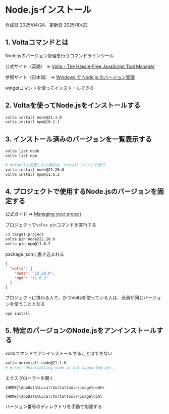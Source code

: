 # Node.jsインストール

作成日 2025/04/24、更新日 2025/10/22

## 1. Voltaコマンドとは

Node.jsのバージョン管理を行うコマンドラインツール

公式サイト（英語） => [Volta - The Hassle-Free JavaScript Tool Manager](https://volta.sh/)

参照サイト（日本語） => [Windows で Node.js のバージョン管理](https://note.com/rurai/n/n47a3fb9c4508)

wingetコマンドを使ってインストールできる

## 2. Voltaを使ってNode.jsをインストールする

```bash
volta install node@21.1.0
volta install npm@10.2.1
```

## 3. インストール済みのバージョンを一覧表示する

```bash
volta list node
volta list npm

# defaultを変更したい場合は、installコマンドを使う
volta install node@22.20.0
volta install npm@11.6.2
```

## 4. プロジェクトで使用するNode.jsのバージョンを固定する

公式ガイド => [Managing your project](https://docs.volta.sh/guide/understanding#managing-your-project)

プロジェクトで`volta pin`コマンドを実行する

```bash
cd target-project
volta pin node@22.20.0
volta pin npm@11.6.2
```

package.jsonに書き込まれる

```json
{
  "volta": {
    "node": "22.20.0",
    "npm": "11.6.2"
  }
}
```

プロジェクトに携わる人で、かつVoltaを使っている人は、全員が同じバージョンを使うこととなる

```bash
npm install
```

## 5. 特定のバージョンのNode.jsをアンインストールする

voltaコマンドでアンインストールすることはできない

```bash
volta uninstall node@21.1.0
# error: Uninstalling node is not supported yet.
```

エクスプローラーを開く

`{HOME}\AppData\Local\Volta\tools\image\node\`

`{HOME}\AppData\Local\Volta\tools\image\npm\`

バージョン番号のディレクトリを手動で削除する
